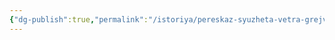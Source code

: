 ```yaml
---
{"dg-publish":true,"permalink":"/istoriya/pereskaz-syuzheta-vetra-grejvforta/","dgPassFrontmatter":true}
---
```


